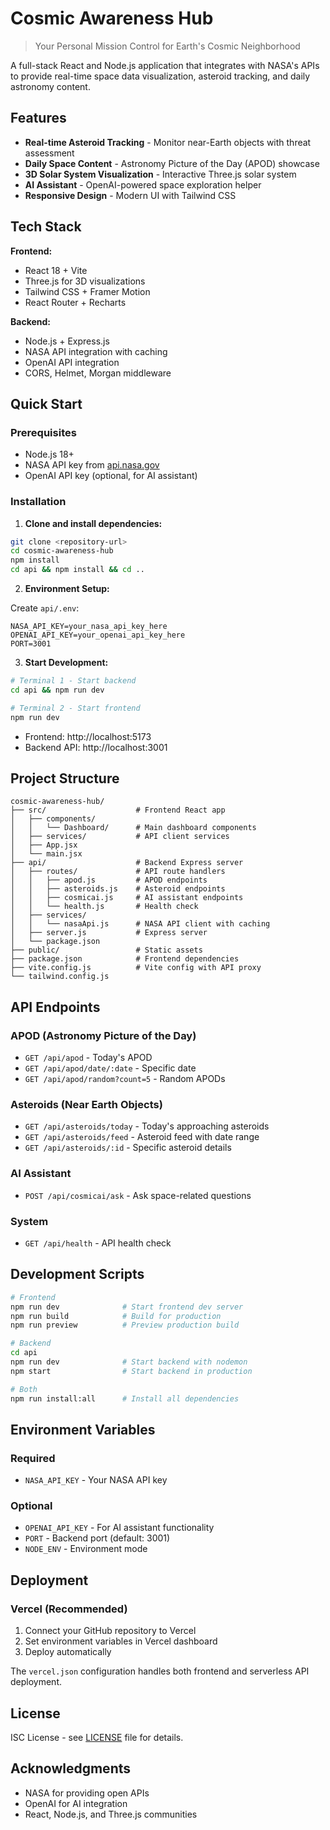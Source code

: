 # Cosmic Awareness Hub

> Your Personal Mission Control for Earth's Cosmic Neighborhood

A full-stack React and Node.js application that integrates with NASA's APIs to provide real-time space data visualization, asteroid tracking, and daily astronomy content.

## Features

- **Real-time Asteroid Tracking** - Monitor near-Earth objects with threat assessment
- **Daily Space Content** - Astronomy Picture of the Day (APOD) showcase
- **3D Solar System Visualization** - Interactive Three.js solar system
- **AI Assistant** - OpenAI-powered space exploration helper
- **Responsive Design** - Modern UI with Tailwind CSS

## Tech Stack

**Frontend:**

- React 18 + Vite
- Three.js for 3D visualizations
- Tailwind CSS + Framer Motion
- React Router + Recharts

**Backend:**

- Node.js + Express.js
- NASA API integration with caching
- OpenAI API integration
- CORS, Helmet, Morgan middleware

## Quick Start

### Prerequisites

- Node.js 18+
- NASA API key from [api.nasa.gov](https://api.nasa.gov/)
- OpenAI API key (optional, for AI assistant)

### Installation

1. **Clone and install dependencies:**

```bash
git clone <repository-url>
cd cosmic-awareness-hub
npm install
cd api && npm install && cd ..
```

2. **Environment Setup:**

Create `api/.env`:

```env
NASA_API_KEY=your_nasa_api_key_here
OPENAI_API_KEY=your_openai_api_key_here
PORT=3001
```

3. **Start Development:**

```bash
# Terminal 1 - Start backend
cd api && npm run dev

# Terminal 2 - Start frontend
npm run dev
```

- Frontend: http://localhost:5173
- Backend API: http://localhost:3001

## Project Structure

```
cosmic-awareness-hub/
├── src/                    # Frontend React app
│   ├── components/
│   │   └── Dashboard/      # Main dashboard components
│   ├── services/           # API client services
│   ├── App.jsx
│   └── main.jsx
├── api/                    # Backend Express server
│   ├── routes/             # API route handlers
│   │   ├── apod.js         # APOD endpoints
│   │   ├── asteroids.js    # Asteroid endpoints
│   │   ├── cosmicai.js     # AI assistant endpoints
│   │   └── health.js       # Health check
│   ├── services/
│   │   └── nasaApi.js      # NASA API client with caching
│   ├── server.js           # Express server
│   └── package.json
├── public/                 # Static assets
├── package.json            # Frontend dependencies
├── vite.config.js          # Vite config with API proxy
└── tailwind.config.js
```

## API Endpoints

### APOD (Astronomy Picture of the Day)

- `GET /api/apod` - Today's APOD
- `GET /api/apod/date/:date` - Specific date
- `GET /api/apod/random?count=5` - Random APODs

### Asteroids (Near Earth Objects)

- `GET /api/asteroids/today` - Today's approaching asteroids
- `GET /api/asteroids/feed` - Asteroid feed with date range
- `GET /api/asteroids/:id` - Specific asteroid details

### AI Assistant

- `POST /api/cosmicai/ask` - Ask space-related questions

### System

- `GET /api/health` - API health check

## Development Scripts

```bash
# Frontend
npm run dev              # Start frontend dev server
npm run build            # Build for production
npm run preview          # Preview production build

# Backend
cd api
npm run dev              # Start backend with nodemon
npm start                # Start backend in production

# Both
npm run install:all      # Install all dependencies
```

## Environment Variables

### Required

- `NASA_API_KEY` - Your NASA API key

### Optional

- `OPENAI_API_KEY` - For AI assistant functionality
- `PORT` - Backend port (default: 3001)
- `NODE_ENV` - Environment mode

## Deployment

### Vercel (Recommended)

1. Connect your GitHub repository to Vercel
2. Set environment variables in Vercel dashboard
3. Deploy automatically

The `vercel.json` configuration handles both frontend and serverless API deployment.

## License

ISC License - see [LICENSE](LICENSE) file for details.

## Acknowledgments

- NASA for providing open APIs
- OpenAI for AI integration
- React, Node.js, and Three.js communities
